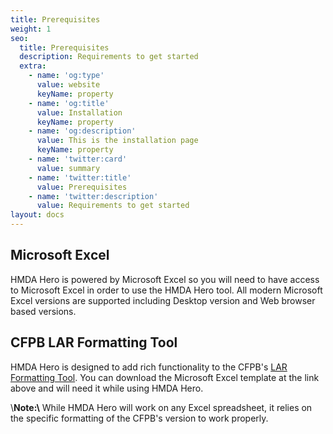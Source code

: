 ```yaml
---
title: Prerequisites
weight: 1
seo:
  title: Prerequisites
  description: Requirements to get started
  extra:
    - name: 'og:type'
      value: website
      keyName: property
    - name: 'og:title'
      value: Installation
      keyName: property
    - name: 'og:description'
      value: This is the installation page
      keyName: property
    - name: 'twitter:card'
      value: summary
    - name: 'twitter:title'
      value: Prerequisites
    - name: 'twitter:description'
      value: Requirements to get started
layout: docs
---
```

## Microsoft Excel

HMDA Hero is powered by Microsoft Excel so you will need to have access to Microsoft Excel in order to use the HMDA Hero tool. All modern Microsoft Excel versions are supported including Desktop version and Web browser based versions.

## CFPB LAR Formatting Tool

HMDA Hero is designed to add rich functionality to the CFPB's [LAR Formatting Tool](https://ffiec.cfpb.gov/tools/lar-formatting). You can download the Microsoft Excel template at the link above and will need it while using HMDA Hero. 

<div class="note">
  \<strong>Note:\</strong> 
  While HMDA Hero will work on any Excel spreadsheet, it relies on the specific formatting of the CFPB's version to work properly.
</div>
